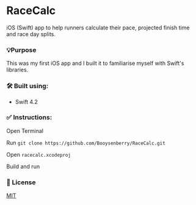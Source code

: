 # RaceCalc
iOS (Swift) app to help runners calculate their pace, projected finish time and race day splits. 

### 💡Purpose
This was my first iOS app and I built it to familiarise myself with Swift's libraries.

### 🛠 Built using:
* Swift 4.2

### ✅ Instructions:

Open Terminal 

Run `git clone https://github.com/Booysenberry/RaceCalc.git`

Open `racecalc.xcodeproj`

Build and run

### 🎁 License  
[MIT](https://choosealicense.com/licenses/mit/)
